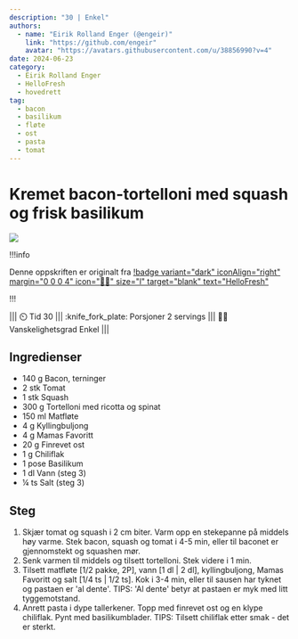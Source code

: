 ```yaml
---
description: "30 | Enkel"
authors:
  - name: "Eirik Rolland Enger (@engeir)"
    link: "https://github.com/engeir"
    avatar: "https://avatars.githubusercontent.com/u/38856990?v=4"
date: 2024-06-23
category:
  - Eirik Rolland Enger
  - HelloFresh
  - hovedrett
tag:
  - bacon
  - basilikum
  - fløte
  - ost
  - pasta
  - tomat
---
```


# Kremet bacon-tortelloni med squash og frisk basilikum

![](/static/kremet-bacon-tortelloni-med-squash-og-frisk-basilikum/kremet-bacon-tortelloni-med-squash-og-frisk-basilikum.webp)

!!!info

Denne oppskriften er originalt fra
[!badge variant="dark" iconAlign="right" margin="0 0 0 4" icon=":cook:" size="l" target="blank" text="HelloFresh"](https://www.hellofresh.no/recipes/kremet-bacon-tortelloni-64f9b968786cce2df0dfe1ec)

!!!

<!-- dprint-ignore-start -->
||| :timer_clock: Tid
30
||| :knife_fork_plate: Porsjoner
2 servings
||| :cook: Vanskelighetsgrad
Enkel
|||
<!-- dprint-ignore-end -->

## Ingredienser

- 140 g Bacon, terninger
- 2 stk Tomat
- 1 stk Squash
- 300 g Tortelloni med ricotta og spinat
- 150 ml Matfløte
- 4 g Kyllingbuljong
- 4 g Mamas Favoritt
- 20 g Finrevet ost
- 1 g Chiliflak
- 1 pose Basilikum
- 1 dl Vann (steg 3)
- ¼ ts Salt (steg 3)

## Steg

1. Skjær tomat og squash i 2 cm biter. Varm opp en stekepanne på middels høy varme. Stek
   bacon, squash og tomat i 4-5 min, eller til baconet er gjennomstekt og squashen mør.
2. Senk varmen til middels og tilsett tortelloni. Stek videre i 1 min.
3. Tilsett matfløte [1/2 pakke, 2P], vann [1 dl | 2 dl], kyllingbuljong, Mamas Favoritt
   og salt [1/4 ts | 1/2 ts]. Kok i 3-4 min, eller til sausen har tyknet og pastaen er
   'al dente'. TIPS: 'Al dente' betyr at pastaen er myk med litt tyggemotstand.
4. Anrett pasta i dype tallerkener. Topp med finrevet ost og en klype chiliflak. Pynt
   med basilikumblader. TIPS: Tilsett chiliflak etter smak - det er sterkt.

<script type="application/ld+json">
{
  "author": {
    "@type": "Person",
    "name": "HelloFresh",
    "url": "https://www.hellofresh.no/recipes/kremet-bacon-tortelloni-64f9b968786cce2df0dfe1ec"
  },
  "image": "https://img.hellofresh.com/f_auto,fl_lossy,h_640,q_auto,w_1200/hellofresh_s3/image/HF220401_R15_W20_SE_R11404-1_KB_Main_low-04ff8893.jpg",
  "site_name": "HelloFresh",
  "@context": "https://schema.org",
  "@type": "Recipe",
  "recipeCategory": "",
  "cookTime": 15,
  "recipeCuisine": "Italienske",
  "publisher": {
    "@type": "Organization",
    "name": "hellofresh.com"
  },
  "recipeIngredient": [
    "140 g Bacon, terninger",
    "2 stk Tomat",
    "1 stk Squash",
    "300 g Tortelloni med ricotta og spinat",
    "150 ml Matfløte",
    "4 g Kyllingbuljong",
    "4 g Mamas Favoritt",
    "20 g Finrevet ost",
    "1 g Chiliflak",
    "1 pose Basilikum",
    "1 dl Vann (steg 3)",
    "¼ ts Salt (steg 3)"
  ],
  "recipeInstructions": [
    {
      "@type": "HowToStep",
      "text": "Skjær tomat og squash i 2 cm biter. Varm opp en stekepanne på middels høy varme. Stek bacon, squash og tomat i 4-5 min, eller til baconet er gjennomstekt og squashen mør."
    },
    {
      "@type": "HowToStep",
      "text": "Senk varmen til middels og tilsett tortelloni. Stek videre i 1 min."
    },
    {
      "@type": "HowToStep",
      "text": "Tilsett matfløte [1/2 pakke, 2P], vann [1 dl | 2 dl], kyllingbuljong, Mamas Favoritt og salt [1/4 ts | 1/2 ts]. Kok i 3-4 min, eller til sausen har tyknet og pastaen er 'al dente'. TIPS: 'Al dente' betyr at pastaen er myk med litt tyggemotstand."
    },
    {
      "@type": "HowToStep",
      "text": "Anrett pasta i dype tallerkener. Topp med finrevet ost og en klype chiliflak. Pynt med basilikumblader. TIPS: Tilsett chiliflak etter smak - det er sterkt."
    }
  ],
  "inLanguage": "nb-NO",
  "nutrition": {
    "@type": "NutritionInformation",
    "calories": "809 kcal",
    "fatContent": "42.7 g",
    "saturatedFatContent": "19.8 g",
    "carbohydrateContent": "71.8 g",
    "sugarContent": "15.8 g",
    "proteinContent": "35 g",
    "sodiumContent": "392.6 mg",
    "servingSize": "525"
  },
  "prepTime": 15,
  "name": "Kremet bacon-tortelloni med squash og frisk basilikum",
  "totalTime": 30,
  "recipeYield": "2 servings",
  "pattern": "kremet-bacon-tortelloni-med-squash-og-frisk-basilikum"
}
</script>
